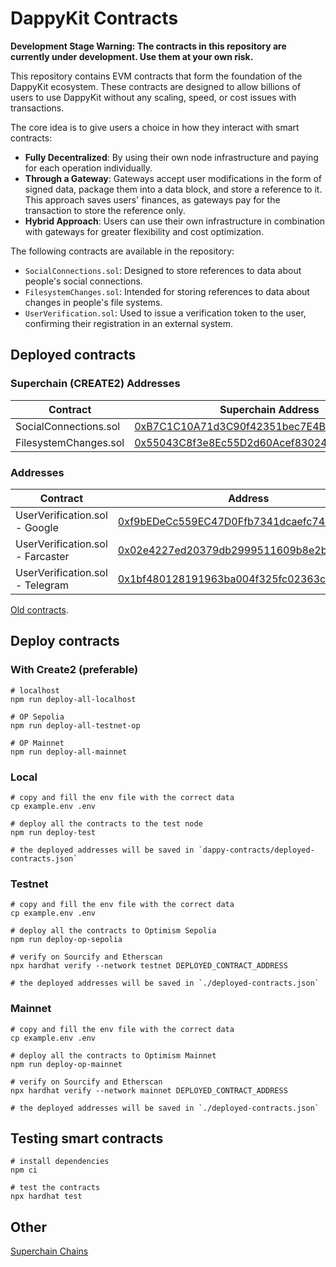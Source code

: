 # DappyKit Contracts

**Development Stage Warning: The contracts in this repository are currently under development. Use them at your own risk.**

This repository contains EVM contracts that form the foundation of the DappyKit ecosystem. These contracts are designed to allow billions of users to use DappyKit without any scaling, speed, or cost issues with transactions.

The core idea is to give users a choice in how they interact with smart contracts:
- **Fully Decentralized**: By using their own node infrastructure and paying for each operation individually.
- **Through a Gateway**: Gateways accept user modifications in the form of signed data, package them into a data block, and store a reference to it. This approach saves users' finances, as gateways pay for the transaction to store the reference only.
- **Hybrid Approach**: Users can use their own infrastructure in combination with gateways for greater flexibility and cost optimization.

The following contracts are available in the repository:
- `SocialConnections.sol`: Designed to store references to data about people's social connections.
- `FilesystemChanges.sol`: Intended for storing references to data about changes in people's file systems.
- `UserVerification.sol`: Used to issue a verification token to the user, confirming their registration in an external system.

## Deployed contracts

### Superchain (CREATE2) Addresses
| Contract                         | Superchain Address                                                                                                     |
|----------------------------------|------------------------------------------------------------------------------------------------------------------------|
| SocialConnections.sol            | [0xB7C1C10A71d3C90f42351bec7E4BCd647C992743](https://blockscan.com/address/0xB7C1C10A71d3C90f42351bec7E4BCd647C992743)                                                                                 |
| FilesystemChanges.sol            | [0x55043C8f3e8Ec55D2d60Acef83024F3b6da5AAf0](https://blockscan.com/address/0x55043C8f3e8Ec55D2d60Acef83024F3b6da5AAf0) |

### Addresses
| Contract                         | Address                      |
|----------------------------------|-----------------------------------------|
| UserVerification.sol - Google    | [0xf9bEDeCc559EC47D0Ffb7341dcaefc74450612A7](https://optimistic.etherscan.io/address/0xf9bEDeCc559EC47D0Ffb7341dcaefc74450612A7)  |
| UserVerification.sol - Farcaster | [0x02e4227ed20379db2999511609b8e2b28f73f0e0](https://optimistic.etherscan.io/address/0x02e4227ed20379db2999511609b8e2b28f73f0e0)  |
| UserVerification.sol - Telegram  | [0x1bf480128191963ba004f325fc02363ca0bb1fff](https://optimistic.etherscan.io/address/0x1bf480128191963ba004f325fc02363ca0bb1fff)  |

[Old contracts](/docs/OLD_CONTRACTS.md).

## Deploy contracts

### With Create2 (preferable)

```shell
# localhost
npm run deploy-all-localhost

# OP Sepolia
npm run deploy-all-testnet-op

# OP Mainnet
npm run deploy-all-mainnet
```

### Local

```shell
# copy and fill the env file with the correct data
cp example.env .env

# deploy all the contracts to the test node
npm run deploy-test

# the deployed addresses will be saved in `dappy-contracts/deployed-contracts.json`
```

### Testnet

```shell
# copy and fill the env file with the correct data
cp example.env .env

# deploy all the contracts to Optimism Sepolia
npm run deploy-op-sepolia

# verify on Sourcify and Etherscan
npx hardhat verify --network testnet DEPLOYED_CONTRACT_ADDRESS

# the deployed addresses will be saved in `./deployed-contracts.json`
```

### Mainnet

```shell
# copy and fill the env file with the correct data
cp example.env .env

# deploy all the contracts to Optimism Mainnet
npm run deploy-op-mainnet

# verify on Sourcify and Etherscan
npx hardhat verify --network mainnet DEPLOYED_CONTRACT_ADDRESS

# the deployed addresses will be saved in `./deployed-contracts.json`
```

## Testing smart contracts

```shell
# install dependencies
npm ci

# test the contracts
npx hardhat test
```

## Other

[Superchain Chains](https://www.superchain.eco/chains)
